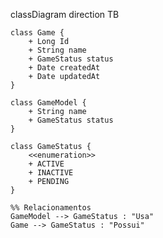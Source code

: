 classDiagram
    direction TB
    
    class Game {
        + Long Id
        + String name
        + GameStatus status
        + Date createdAt
        + Date updatedAt
    }
    
    class GameModel {
        + String name
        + GameStatus status
    }

    class GameStatus {
        <<enumeration>>
        + ACTIVE
        + INACTIVE
        + PENDING
    }

    %% Relacionamentos
    GameModel --> GameStatus : "Usa"
    Game --> GameStatus : "Possui"

